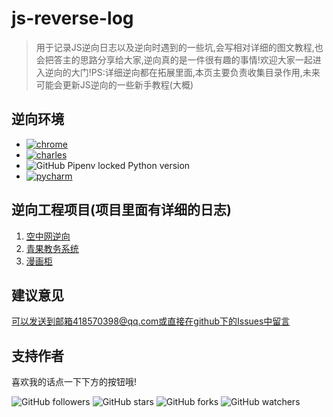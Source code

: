 # js-reverse-log
> 用于记录JS逆向日志以及逆向时遇到的一些坑,会写相对详细的图文教程,也会把答主的思路分享给大家,逆向真的是一件很有趣的事情!欢迎大家一起进入逆向的大门!PS:详细逆向都在拓展里面,本页主要负责收集目录作用,未来可能会更新JS逆向的一些新手教程(大概)
## 逆向环境
* [![chrome]][chrome_url]
* [![charles]][charles_url]
* ![GitHub Pipenv locked Python version](https://img.shields.io/github/pipenv/locked/python-version/metabolize/rq-dashboard-on-heroku)
* [![pycharm]][pycharm_url]
## 逆向工程项目(项目里面有详细的日志)
1.  [空中网逆向](https://github.com/q6378561/js-reverse-log/tree/master/kongzhongwang)
2.  [青果教务系统](https://github.com/q6378561/js-reverse-log/tree/master/qingguo)
3.  [漫画柜](https://github.com/q6378561/js-reverse-log/tree/master/manhuagui)

## 建议意见
可以发送到邮箱418570398@qq.com或直接在github下的Issues中留言

## 支持作者
喜欢我的话点一下下方的按钮哦!

![GitHub followers](https://img.shields.io/github/followers/q6378561?style=social)
![GitHub stars](https://img.shields.io/github/stars/q6378561/js-reverse-log?style=social)
![GitHub forks](https://img.shields.io/github/forks/q6378561/js-reverse-log?style=social)
![GitHub watchers](https://img.shields.io/github/watchers/q6378561/js-reverse-log?style=social)

[chrome]: https://img.shields.io/badge/chrome-80.0.3987.122-ff69b4
[chrome_url]: https://www.google.com/chrome/
[charles]: https://img.shields.io/badge/charles-v3.11.2-brightgreen
[charles_url]: https://www.charlesproxy.com/
[pycharm]: https://img.shields.io/badge/pycharm-professional-red
[pycharm_url]: https://www.jetbrains.com/pycharm/
